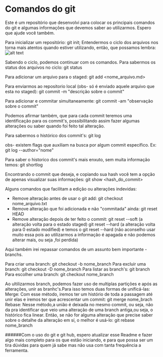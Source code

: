 # Comandos do git

Este é um repositório que desenvolvi para colocar os principais comandos do git e algumas informações que devemos saber ao utilizarmos. Espero que ajude você também.

Para inicializar um repositório: 
    git init;
Entendermos o ciclo dos arquivos nos torna mais atentos quando estiver utilizando, então, que possamos lembra:
        ![alt text](https://git-scm.herokuapp.com/book/en/v2/images/lifecycle.png "Logo Title Text 1")
      

 Sabendo o ciclo, podemos continuar com os comandos.
 Para sabermos os status dos arquivos no ciclo:
    git status
  
 Para adicionar um arquivo para o staged:
    git add <nome_arquivo.md>
    
 Para enviarmos ao repositorio local (obs- só é enviado aquele arquivo que esta no staged):
    git commit -m "descrição sobre o commit" 
    
 Para adicionar e commitar simultaneamente:
    git commit -am "observação sobre o commit"
    
Podemos afirmar também, que para cada commit teremos uma identificação para os commit's, possibilitando assim fazer algumas alterações ou saber quando foi feito tal alteração.

Para sabermos o histórico dos commit's:
    git log

obs- existem flags que auxiliam na busca por algum commit específico.
Ex:  git log --author="nome"

Para saber o historico dos commit's mais enxuto, sem muita informação temos:
    git shortlog

Encontrando o commit que deseja, e copiando sua hash você tem a opção de apenas visualizar suas informações:
    git show <hash_do_commit>
    
Alguns comandos que facilitam a edição ou alterações indevidas:

 - Remove alteração antes de usar o git add:
        git checkout nome_arquivo.txt
 - Remove alteração que foi adicionada e não "commitada" ainda:
        git reset HEAD
 - Remove alteração depois de ter feito o commit:
        git reset --soft (a alteração volta para o estado staged)
        git reset --hard (a alteração volta para 0 estado modified) 
        e temos o git reset --hard (não aconselho usar muito essa pois ao utilizarmos a informação é apagada e não podemos alterar mais, ou seja ,foi perdida)

Aqui também irei repassar comandos de um assunto bem importante - branchs.

Para criar uma branch:
    git checkout -b nome_branch
Para excluir uma branch:
    git checkout -D nome_branch
Para listar as branch's:
    git branch
Para escolher uma branch:
    git checkout nome_branch
    

Ao ultilizarmos branch, podemos fazer uso de multiplas partições e após as alterações, unir as branhc's.Para isso temos duas formas de unificá-las:
    Merge: Com esse método, iremos ter um histório de toda a passagem até unir elas e iremos ter que acrescentar um commit:
        git merge nome_brach
    Rebase: Nesse método,a união é deixada no mesmo commit, ou seja, não da pra identificar que veio uma alteração de uma branch antiga,ou seja, o histórico fica linear. Então, se não for alguma alteração que precise saber sobre o detalhe da alteração em sí, o melhor é usá-lo:
        git rebase nome_branch
        
######Com o uso do git e git hub, espero atualizar esse Readme e fazer algo mais completo para os que estão iniciando, e para que possa ser um tira dúvidas para quem já sabe mas não usa com tanta frequência a ferramenta.        
